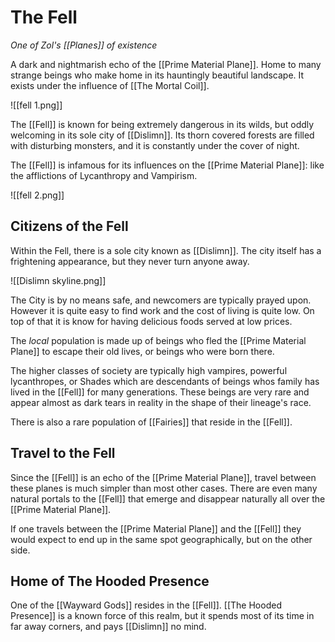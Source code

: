 # The Fell
*One of Zol's [[Planes]] of existence*

A dark and nightmarish echo of the [[Prime Material Plane]]. Home to many strange beings who make home in its hauntingly beautiful landscape. It exists under the influence of [[The Mortal Coil]].

![[fell 1.png]]

The [[Fell]] is known for being extremely dangerous in its wilds, but oddly welcoming in its sole city of [[Dislimn]]. Its thorn covered forests are filled with disturbing monsters, and it is constantly under the cover of night.

The [[Fell]] is infamous for its influences on the [[Prime Material Plane]]: like the afflictions of Lycanthropy and Vampirism.

![[fell 2.png]]

## Citizens of the Fell
Within the Fell, there is a sole city known as [[Dislimn]]. The city itself has a frightening appearance, but they never turn anyone away.

![[Dislimn skyline.png]]

The City is by no means safe, and newcomers are typically prayed upon. However it is quite easy to find work and the cost of living is quite low. On top of that it is know for having delicious foods served at low prices.

The *local* population is made up of beings who fled the [[Prime Material Plane]] to escape their old lives, or beings who were born there.

The higher classes of society are typically high vampires, powerful lycanthropes, or Shades which are descendants of beings whos family has lived in the [[Fell]] for many generations. These beings are very rare and appear almost as dark tears in reality in the shape of their lineage's race.

There is also a rare population of [[Fairies]] that reside in the [[Fell]].

## Travel to the Fell
Since the [[Fell]] is an echo of the [[Prime Material Plane]], travel between these planes is much simpler than most other cases. There are even many natural portals to the [[Fell]] that emerge and disappear naturally all over the [[Prime Material Plane]].

If one travels between the [[Prime Material Plane]] and the [[Fell]] they would expect to end up in the same spot geographically, but on the other side.

## Home of The Hooded Presence
One of the [[Wayward Gods]] resides in the [[Fell]]. [[The Hooded Presence]] is a known force of this realm, but it spends most of its time in far away corners, and pays [[Dislimn]] no mind.